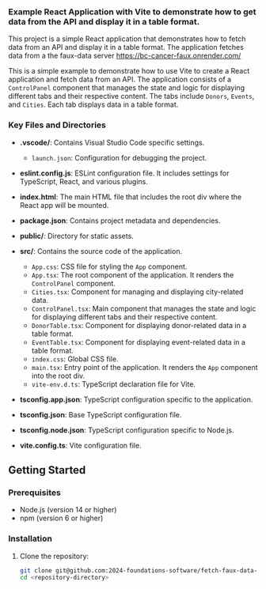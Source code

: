 ### Example React Application with Vite to demonstrate how to get data from the API and display it in a table format.

This project is a simple React application that demonstrates how to fetch data from an API and display it in a table format. The application fetches data from a the faux-data server https://bc-cancer-faux.onrender.com/

This is a simple example to demonstrate how to use Vite to create a React application and fetch data from an API. The application consists of a `ControlPanel` component that manages the state and logic for displaying different tabs and their respective content. The tabs include `Donors`, `Events`, and `Cities`. Each tab displays data in a table format.



### Key Files and Directories

- **.vscode/**: Contains Visual Studio Code specific settings.
  - `launch.json`: Configuration for debugging the project.

- **eslint.config.js**: ESLint configuration file. It includes settings for TypeScript, React, and various plugins.

- **index.html**: The main HTML file that includes the root div where the React app will be mounted.

- **package.json**: Contains project metadata and dependencies.

- **public/**: Directory for static assets.

- **src/**: Contains the source code of the application.
  - `App.css`: CSS file for styling the `App` component.
  - `App.tsx`: The root component of the application. It renders the `ControlPanel` component.
  - `Cities.tsx`: Component for managing and displaying city-related data.
  - `ControlPanel.tsx`: Main component that manages the state and logic for displaying different tabs and their respective content.
  - `DonorTable.tsx`: Component for displaying donor-related data in a table format.
  - `EventTable.tsx`: Component for displaying event-related data in a table format.
  - `index.css`: Global CSS file.
  - `main.tsx`: Entry point of the application. It renders the `App` component into the root div.
  - `vite-env.d.ts`: TypeScript declaration file for Vite.

- **tsconfig.app.json**: TypeScript configuration specific to the application.

- **tsconfig.json**: Base TypeScript configuration file.

- **tsconfig.node.json**: TypeScript configuration specific to Node.js.

- **vite.config.ts**: Vite configuration file.

## Getting Started

### Prerequisites

- Node.js (version 14 or higher)
- npm (version 6 or higher)

### Installation

1. Clone the repository:
   ```sh
   git clone git@github.com:2024-foundations-software/fetch-faux-data-demo.git
   cd <repository-directory>